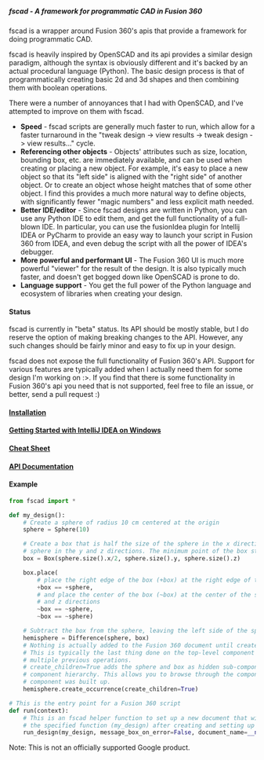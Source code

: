 ##### fscad - A framework for programmatic CAD in Fusion 360

fscad is a wrapper around Fusion 360's apis that provide a framework for doing programmatic CAD. 

fscad is heavily inspired by OpenSCAD and its api provides a similar design paradigm, although the
syntax is obviously different and it's backed by an actual procedural language (Python). The basic
design process is that of programmatically creating basic 2d and 3d shapes and then combining them
with boolean operations.

There were a number of annoyances that I had with OpenSCAD, and I've attempted to improve on them
with fscad.

* **Speed** - fscad scripts are generally much faster to run, which allow for a faster turnaround in
the "tweak design -> view results -> tweak design -> view results..." cycle.
* **Referencing other objects** - Objects' attributes such as size, location, bounding box, etc. are
immediately available, and can be used when creating or placing a new object. For example, it's easy
to place a new object so that its "left side" is aligned with the "right side" of another object. Or
to create an object whose height matches that of some other object. I find this provides a much more
natural way to define objects, with significantly fewer "magic numbers" and less explicit math
needed.
* **Better IDE/editor** - Since fscad designs are written in Python, you can use any Python IDE to
edit them, and get the full functionality of a full-blown IDE. In particular, you can use the
fusionIdea plugin for Intellij IDEA or PyCharm to provide an easy way to launch your script in
Fusion 360 from IDEA, and even debug the script with all the power of IDEA's debugger.
* **More powerful and performant UI** - The Fusion 360 UI is much more powerful "viewer" for the
result of the design. It is also typically much faster, and doesn't get bogged down like OpenSCAD
is prone to do.
* **Language support** - You get the full power of the Python language and ecosystem of libraries
when creating your design.

#### Status
fscad is currently in "beta" status. Its API should be mostly stable, but I do reserve the option
of making breaking changes to the API. However, any such changes should be fairly minor and easy to
fix up in your design.

fscad does not expose the full functionality of Fusion 360's API. Support for various features are
typically added when I actually need them for some design I'm working on :>. If you find that there
is some functionality in Fusion 360's api you need that is not supported, feel free to file an
issue, or better, send a pull request :)

#### [Installation](https://github.com/JesusFreke/fscad/wiki/Installation)

#### [Getting Started with IntelliJ IDEA on Windows](https://github.com/JesusFreke/fscad/wiki/Getting-started-with-Intellij-IDEA-(Windows))

#### [Cheat Sheet](https://github.com/JesusFreke/fscad/wiki/CheatSheet)

#### [API Documentation](https://jesusfreke.github.io/fscad/fscad.html)

#### Example

```python
from fscad import *

def my_design():
    # Create a sphere of radius 10 cm centered at the origin
    sphere = Sphere(10)

    # Create a box that is half the size of the sphere in the x direction, and the same size of the
    # sphere in the y and z directions. The minimum point of the box starts out at the origin
    box = Box(sphere.size().x/2, sphere.size().y, sphere.size().z)

    box.place(
        # place the right edge of the box (+box) at the right edge of the sphere (+sphere)
        +box == +sphere,
        # and place the center of the box (~box) at the center of the sphere (~sphere) in the y
        # and z directions
        ~box == ~sphere,
        ~box == ~sphere)

    # Subtract the box from the sphere, leaving the left side of the sphere as a hemisphere
    hemisphere = Difference(sphere, box)
    # Nothing is actually added to the Fusion 360 document until create_occurrence() is called.
    # This is typically the last thing done on the top-level component that has been built up by
    # multiple previous operations.
    # create_children=True adds the sphere and box as hidden sub-components in the Fusion 360
    # component hierarchy. This allows you to browse through the component hierarchy to see how the
    # component was built up.
    hemisphere.create_occurrence(create_children=True)

# This is the entry point for a Fusion 360 script
def run(context):
    # This is an fscad helper function to set up a new document that will be populated by this script. It will call
    # the specified function (my_design) after creating and setting up a fresh document.
    run_design(my_design, message_box_on_error=False, document_name=__name__)
```

Note: This is not an officially supported Google product.